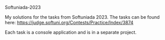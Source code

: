 Softuniada-2023

My solutions for the tasks from Softuniada 2023. The tasks can be found here: https://judge.softuni.org/Contests/Practice/Index/3874 

Each task is a console application and is in a separate project.
